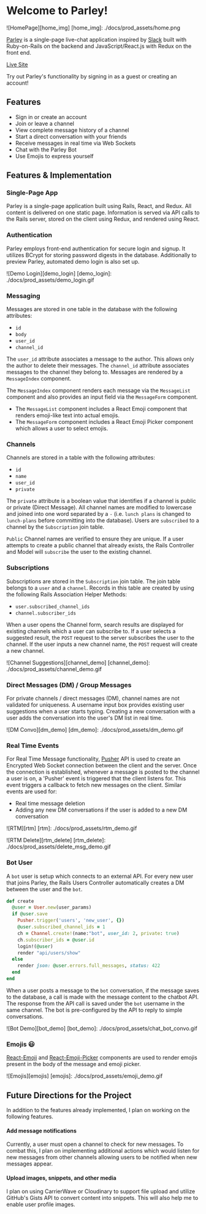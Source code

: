 # Welcome to Parley!
![HomePage][home_img]
[home_img]: ./docs/prod_assets/home.png

[Parley][live_site] is a single-page live-chat application inspired by [Slack][slack_link] built with Ruby-on-Rails on the backend
and JavaScript/React.js with Redux on the front end.

[Live Site][live_site]

[live_site]: http://www.parley-chat.xyz
[slack_link]: https://slack.com/
Try out Parley's functionality by signing in as a guest or creating an account!

## Features
* Sign in or create an account
* Join or leave a channel
* View complete message history of a channel
* Start a direct conversation with your friends
* Receive messages in real time via Web Sockets
* Chat with the Parley Bot
* Use Emojis to express yourself


## Features & Implementation

### Single-Page App

Parley is a single-page application built using Rails, React, and Redux. All content is delivered on one static page. Information is served via API calls to the Rails server, stored on the client using Redux, and rendered using React.

### Authentication

Parley employs front-end authentication for secure login and signup. It utilizes BCrypt for storing password digests in the database. Additionally to preview Parley, automated demo login is also set up.

![Demo Login][demo_login]
[demo_login]: ./docs/prod_assets/demo_login.gif


### Messaging

Messages are stored in one table in the database with the following attributes:
 * `id`
 * `body`
 * `user_id`
 * `channel_id`

The `user_id` attribute associates a message to the author. This allows only the author to delete their messages. The `channel_id` attribute associates messages to the channel they belong to. Messages are rendered by a `MessageIndex` component.

The `MessageIndex` component renders each message via the `MessageList` component and also provides an input field via the `MessageForm` component.
* The `MessageList` component includes a React Emoji component that renders emoji-like text into actual emojis.
* The `MessageForm` component includes a React Emoji Picker component which allows a user to select emojis.

### Channels
Channels are stored in a table with the following attributes:
* `id`
* `name`
* `user_id`
* `private`

The `private` attribute is a boolean value that identifies if a channel is public or private (Direct Message). All channel names are modified to lowercase and joined into one word separated by a `-` (i.e. `lunch plans` is changed to `lunch-plans` before committing into the database). Users are `subscribed` to a channel by the `Subscription` join table.

`Public` Channel names are verified to ensure they are unique. If a user attempts to create a public channel that already exists, the Rails Controller and Model will `subscribe` the user to the existing channel.


### Subscriptions
Subscriptions are stored in the `Subscription` join table. The join table belongs to a `user` and a `channel`. Records in this table are created by using the following Rails Association Helper Methods:
* `user.subscribed_channel_ids`
* `channel.subscriber_ids`

When a user opens the Channel form, search results are displayed for existing channels which a user can subscribe to. If a user selects a suggested result, the `POST` request to the server subscribes the user to the channel. If the user inputs a new channel name, the `POST` request will create a new channel.

![Channel Suggestions][channel_demo]
[channel_demo]: ./docs/prod_assets/channel_demo.gif

### Direct Messages (DM) / Group Messages
For private channels / direct messages (DM), channel names are not validated for uniqueness. A username input box provides existing user suggestions when a user starts typing. Creating a new conversation with a user adds the conversation into the user's DM list in real time.

![DM Convo][dm_demo]
[dm_demo]: ./docs/prod_assets/dm_demo.gif


### Real Time Events
For Real Time Message functionality, [Pusher][pusher_link] API is used to create an Encrypted Web Socket connection between the client and the server. Once the connection is established, whenever a message is posted to the channel a user is on, a 'Pusher' event is triggered that the client listens for. This event triggers a callback to fetch new messages on the client. Similar events are used for:
* Real time message deletion
* Adding any new DM conversations if the user is added to a new DM conversation

[pusher_link]:https://pusher.com/

![RTM][rtm]
[rtm]: ./docs/prod_assets/rtm_demo.gif

![RTM Delete][rtm_delete]
[rtm_delete]: ./docs/prod_assets/delete_msg_demo.gif

### Bot User
A `bot` user is setup which connects to an external API. For every new user that joins Parley, the Rails Users Controller automatically creates a DM between the user and the `bot`.

```ruby
def create
  @user = User.new(user_params)
  if @user.save
    Pusher.trigger('users', 'new_user', {})
    @user.subscribed_channel_ids = 1
    ch = Channel.create!(name:"bot", user_id: 2, private: true)
    ch.subscriber_ids = @user.id
    login!(@user)
    render "api/users/show"
  else
    render json: @user.errors.full_messages, status: 422
  end
end
```
When a user posts a message to the `bot` conversation, if the message saves to the database, a call is made with the message content to the chatbot API. The response from the API call is saved under the `bot` username in the same channel. The bot is pre-configured by the API to reply to simple conversations.

![Bot Demo][bot_demo]
[bot_demo]: ./docs/prod_assets/chat_bot_convo.gif

### Emojis :smiley:
[React-Emoji][emoji_render_link] and [React-Emoji-Picker][emoji_picker_link] components are used to render emojis present in the body of the message and emoji picker.

[emoji_render_link]: https://github.com/banyan/react-emoji
[emoji_picker_link]: https://github.com/chadoh/react-emoji-picker
![Emojis][emojis]
[emojis]: ./docs/prod_assets/emoji_demo.gif

## Future Directions for the Project
In addition to the features already implemented, I plan on working on the following features.

#### Add message notifications
Currently, a user must open a channel to check for new messages. To combat this, I plan on implementing additional actions which would listen for new messages from other channels allowing users to be notified when new messages appear.

#### Upload images, snippets, and other media
I plan on using CarrierWave or Cloudinary to support file upload and utilize GitHub's Gists API to convert content into snippets. This will also help me to enable user profile images.
